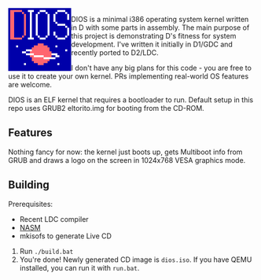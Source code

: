 <img align="left" alt="dios logo" src="https://github.com/gecko0307/mathom/raw/master/dios/logo_128.png" height="128" />

DIOS is a minimal i386 operating system kernel written in D with some parts in assembly. The main purpose of this project is demonstrating D's fitness for system development. I've written it initially in D1/GDC and recently ported to D2/LDC.

I don't have any big plans for this code - you are free to use it to create your own kernel. PRs implementing real-world OS features are welcome.

DIOS is an ELF kernel that requires a bootloader to run. Default setup in this repo uses GRUB2 eltorito.img for booting from the CD-ROM.

Features
--------
Nothing fancy for now: the kernel just boots up, gets Multiboot info from GRUB and draws a logo on the screen in 1024x768 VESA graphics mode.

Building
--------
Prerequisites:
* Recent LDC compiler
* [NASM](http://www.nasm.us)
* mkisofs to generate Live CD

1. Run `./build.bat`
2. You're done! Newly generated CD image is `dios.iso`. If you have QEMU installed, you can run it with `run.bat`.
